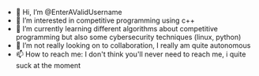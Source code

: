 - 👋 Hi, I’m @EnterAValidUsername
- 👀 I’m interested in competitive programming using c++
- 🌱 I’m currently learning different algorithms about competitive programming but also some cybersecurity techniques (linux, python)
- 💞️ I’m not really looking on to collaboration, I really am quite autonomous
- 📫 How to reach me: I don't think you'll never need to reach me, i quite suck at the moment

<!---
EnterAValidUsername/EnterAValidUsername is a ✨ special ✨ repository because its `README.md` (this file) appears on your GitHub profile.
You can click the Preview link to take a look at your changes.
--->
